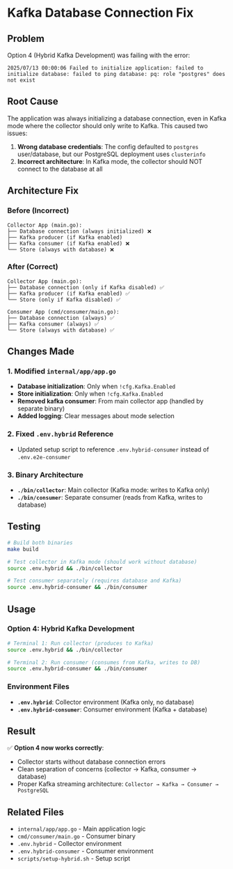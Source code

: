 # Kafka Database Connection Fix

## Problem

Option 4 (Hybrid Kafka Development) was failing with the error:
```
2025/07/13 00:00:06 Failed to initialize application: failed to initialize database: failed to ping database: pq: role "postgres" does not exist
```

## Root Cause

The application was always initializing a database connection, even in Kafka mode where the collector should only write to Kafka. This caused two issues:

1. **Wrong database credentials**: The config defaulted to `postgres` user/database, but our PostgreSQL deployment uses `clusterinfo`
2. **Incorrect architecture**: In Kafka mode, the collector should NOT connect to the database at all

## Architecture Fix

### Before (Incorrect)
```
Collector App (main.go):
├── Database connection (always initialized) ❌
├── Kafka producer (if Kafka enabled)
├── Kafka consumer (if Kafka enabled) ❌
└── Store (always with database) ❌
```

### After (Correct)
```
Collector App (main.go):
├── Database connection (only if Kafka disabled) ✅
├── Kafka producer (if Kafka enabled) ✅
└── Store (only if Kafka disabled) ✅

Consumer App (cmd/consumer/main.go):
├── Database connection (always) ✅
├── Kafka consumer (always) ✅
└── Store (always with database) ✅
```

## Changes Made

### 1. Modified `internal/app/app.go`

- **Database initialization**: Only when `!cfg.Kafka.Enabled`
- **Store initialization**: Only when `!cfg.Kafka.Enabled`
- **Removed kafka consumer**: From main collector app (handled by separate binary)
- **Added logging**: Clear messages about mode selection

### 2. Fixed `.env.hybrid` Reference

- Updated setup script to reference `.env.hybrid-consumer` instead of `.env.e2e-consumer`

### 3. Binary Architecture

- **`./bin/collector`**: Main collector (Kafka mode: writes to Kafka only)
- **`./bin/consumer`**: Separate consumer (reads from Kafka, writes to database)

## Testing

```bash
# Build both binaries
make build

# Test collector in Kafka mode (should work without database)
source .env.hybrid && ./bin/collector

# Test consumer separately (requires database and Kafka)
source .env.hybrid-consumer && ./bin/consumer
```

## Usage

### Option 4: Hybrid Kafka Development

```bash
# Terminal 1: Run collector (produces to Kafka)
source .env.hybrid && ./bin/collector

# Terminal 2: Run consumer (consumes from Kafka, writes to DB)
source .env.hybrid-consumer && ./bin/consumer
```

### Environment Files

- **`.env.hybrid`**: Collector environment (Kafka only, no database)
- **`.env.hybrid-consumer`**: Consumer environment (Kafka + database)

## Result

✅ **Option 4 now works correctly**:
- Collector starts without database connection errors
- Clean separation of concerns (collector → Kafka, consumer → database)
- Proper Kafka streaming architecture: `Collector → Kafka → Consumer → PostgreSQL`

## Related Files

- `internal/app/app.go` - Main application logic
- `cmd/consumer/main.go` - Consumer binary
- `.env.hybrid` - Collector environment
- `.env.hybrid-consumer` - Consumer environment
- `scripts/setup-hybrid.sh` - Setup script
